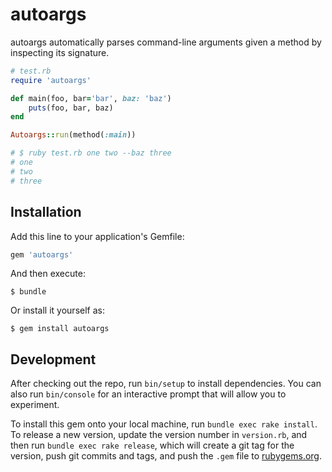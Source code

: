 # autoargs

autoargs automatically parses command-line arguments given a method by inspecting its signature.

```ruby
# test.rb
require 'autoargs'

def main(foo, bar='bar', baz: 'baz')
    puts(foo, bar, baz)
end

Autoargs::run(method(:main))

# $ ruby test.rb one two --baz three
# one
# two
# three
```

## Installation

Add this line to your application's Gemfile:

```ruby
gem 'autoargs'
```

And then execute:

    $ bundle

Or install it yourself as:

    $ gem install autoargs

## Development

After checking out the repo, run `bin/setup` to install dependencies. You can also run `bin/console` for an interactive prompt that will allow you to experiment.

To install this gem onto your local machine, run `bundle exec rake install`. To release a new version, update the version number in `version.rb`, and then run `bundle exec rake release`, which will create a git tag for the version, push git commits and tags, and push the `.gem` file to [rubygems.org](https://rubygems.org).
